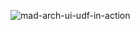 ![mad-arch-ui-udf-in-action](https://github.com/user-attachments/assets/1053403c-e6fd-4020-b37a-3975b59ba6ed)
